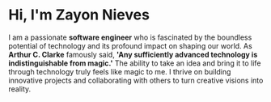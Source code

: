 # Hi, I'm Zayon Nieves

<p>I am a passionate <b>software engineer</b> who is fascinated by the boundless potential of technology and its profound impact on shaping our world. As <b>Arthur C. Clarke</b> famously said, <b>'Any sufficiently advanced technology is indistinguishable from magic.'</b> The ability to take an idea and bring it to life through technology truly feels like magic to me. I thrive on building innovative projects and collaborating with others to turn creative visions into reality.</p>

